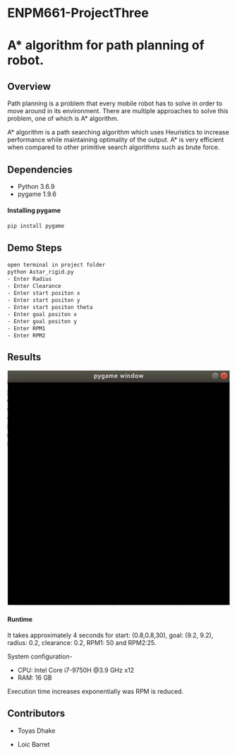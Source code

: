 # ENPM661-ProjectThree
# A* algorithm for path planning of robot.

## Overview

Path planning is a problem that every mobile robot has to solve in order to
move around in its environment. There are multiple approaches to solve this
problem, one of which is A* algorithm. 
 
A* algorithm is a path searching algorithm which uses Heuristics to increase 
performance while maintaining optimality of the output. A* is very efficient
when compared to other primitive search algorithms such as brute force.  

## Dependencies

- Python 3.6.9
- pygame 1.9.6


#### Installing pygame
```
pip install pygame
```

## Demo Steps
```
open terminal in project folder
python Astar_rigid.py
- Enter Radius
- Enter Clearance
- Enter start positon x
- Enter start positon y
- Enter start positon theta
- Enter goal positon x
- Enter goal positon y
- Enter RPM1
- Enter RPM2
```

## Results

![](astar1.gif)

#### Runtime

It takes approximately 4 seconds for start: (0.8,0.8,30), goal: (9.2, 9.2), radius: 0.2, clearance: 0.2, RPM1: 50 and RPM2:25.

System configuration- 
- CPU: Intel Core i7-9750H @3.9 GHz x12
- RAM: 16 GB

Execution time increases exponentially was RPM is reduced. 

## Contributors

- Toyas Dhake

- Loic Barret